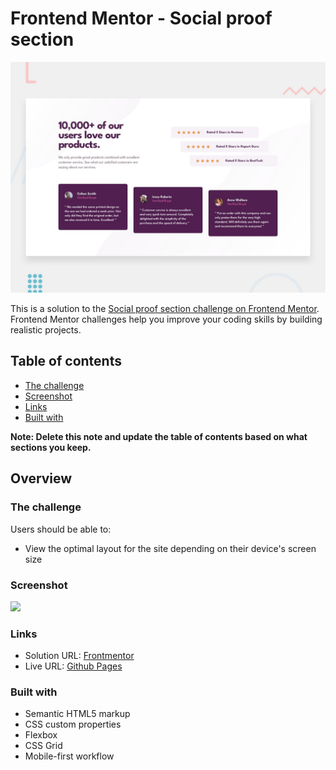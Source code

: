 # Frontend Mentor - Social proof section

![Design preview for the Social proof section coding challenge](./design/desktop-preview.jpg)


This is a solution to the [Social proof section challenge on Frontend Mentor](https://www.frontendmentor.io/challenges/social-proof-section-6e0qTv_bA/hub). Frontend Mentor challenges help you improve your coding skills by building realistic projects. 

## Table of contents

- [The challenge](#the-challenge)
- [Screenshot](#screenshot)
- [Links](#links)
- [Built with](#built-with)

**Note: Delete this note and update the table of contents based on what sections you keep.**

## Overview

### The challenge

Users should be able to:

- View the optimal layout for the site depending on their device's screen size

### Screenshot

![](./images/solution.png)


### Links

- Solution URL: [Frontmentor]()
- Live URL: [Github Pages](https://alexisdm1985.github.io/Social-proof-Frontmentor/)


### Built with

- Semantic HTML5 markup
- CSS custom properties
- Flexbox
- CSS Grid
- Mobile-first workflow
